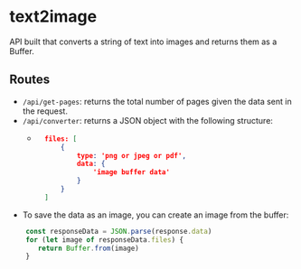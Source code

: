 # text2image
API built that converts a string of text into images and returns them as a Buffer.

## Routes
- ```/api/get-pages```: returns the total number of pages given the data sent in the request.
- ```/api/converter```: returns a JSON object with the following structure:
    - ```json
        files: [
            {
                type: 'png or jpeg or pdf',
                data: {
                    'image buffer data'
                }
            }
        ]
        ```
- To save the data as an image, you can create an image from the buffer:
```javascript
    const responseData = JSON.parse(response.data)
    for (let image of responseData.files) {
       return Buffer.from(image) 
    }
```